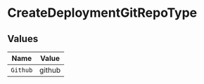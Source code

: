 # CreateDeploymentGitRepoType


## Values

| Name     | Value    |
| -------- | -------- |
| `Github` | github   |